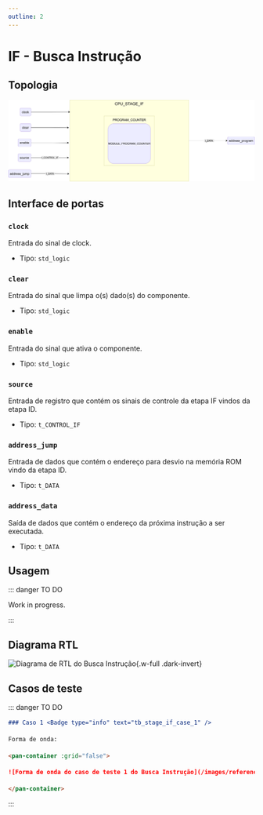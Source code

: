 ```yaml
---
outline: 2
---
```


# IF - Busca Instrução

## Topologia

![alt text](/public/images/reference/report_components/cpu_stage_if.drawio.svg)

## Interface de portas

### `clock` <Badge type="success" text="INPUT" />

Entrada do sinal de clock.

- Tipo: `std_logic`

### `clear` <Badge type="success" text="INPUT" />

Entrada do sinal que limpa o(s) dado(s) do componente.

- Tipo: `std_logic`

### `enable` <Badge type="success" text="INPUT" />

Entrada do sinal que ativa o componente.

- Tipo: `std_logic`

### `source` <Badge type="success" text="INPUT" />

Entrada de registro que contém os sinais de controle da etapa IF vindos da etapa ID.

- Tipo: `t_CONTROL_IF`

### `address_jump` <Badge type="success" text="INPUT" />

Entrada de dados que contém o endereço para desvio na memória ROM vindo da etapa ID.

- Tipo: `t_DATA`

### `address_data` <Badge type="danger" text="OUTPUT" />

Saída de dados que contém o endereço da próxima instrução a ser executada.

- Tipo: `t_DATA`

## Usagem

::: danger TO DO

Work in progress.

:::

## Diagrama RTL

<pan-container>

![Diagrama de RTL do Busca Instrução](/images/reference/components/stage_if_netlist.svg){.w-full .dark-invert}

</pan-container>

## Casos de teste

::: danger TO DO

```md
### Caso 1 <Badge type="info" text="tb_stage_if_case_1" />

Forma de onda:

<pan-container :grid="false">

![Forma de onda do caso de teste 1 do Busca Instrução](/images/reference/components/tb_stage_if_case_1.svg){.w-full .dark-invert}

</pan-container>

```

:::
